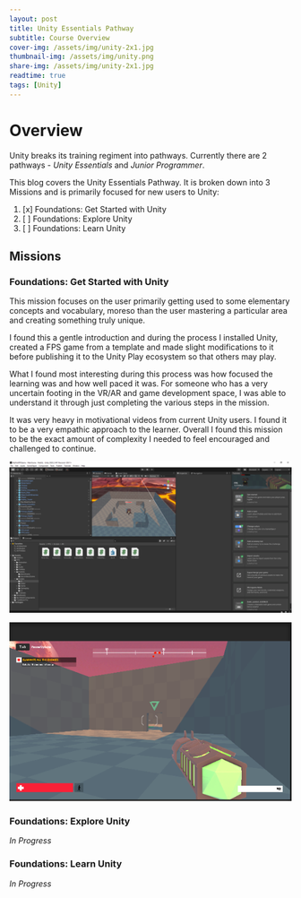 ```yaml
---
layout: post
title: Unity Essentials Pathway
subtitle: Course Overview
cover-img: /assets/img/unity-2x1.jpg
thumbnail-img: /assets/img/unity.png
share-img: /assets/img/unity-2x1.jpg
readtime: true
tags: [Unity]
---
```


# Overview

Unity breaks its training regiment into pathways. Currently there are 2 pathways - *Unity Essentials* and *Junior Programmer*.

This blog covers the Unity Essentials Pathway. It is broken down into 3 Missions and is primarily focused for new users to Unity:

1. [x] Foundations: Get Started with Unity
2. [ ] Foundations: Explore Unity
3. [ ] Foundations: Learn Unity

    
## Missions

### Foundations: Get Started with Unity

This mission focuses on the user primarily getting used to some elementary concepts and vocabulary, moreso than the user mastering a particular area and creating something truly unique.

I found this a gentle introduction and during the process I installed Unity, created a FPS game from a template and made slight modifications to it before publishing it to the Unity Play ecosystem so that others may play. 

What I found most interesting during this process was how focused the learning was and how well paced it was. For someone who has a very uncertain footing in the VR/AR and game development space, I was able to understand it through just completing the various steps in the mission.

It was very heavy in motivational videos from current Unity users. I found it to be a very empathic approach to the learner. Overall I found this mission to be the exact amount of complexity I needed to feel encouraged and challenged to continue.

<img src="assets/img/MyFirstFPSGame.png" class="img-responsive" alt=""> </div>

<img src="assets/img/MyFirstFPSGame_GameMode.png" class="img-responsive" alt=""> </div>

### Foundations: Explore Unity

*In Progress*

### Foundations: Learn Unity

*In Progress*